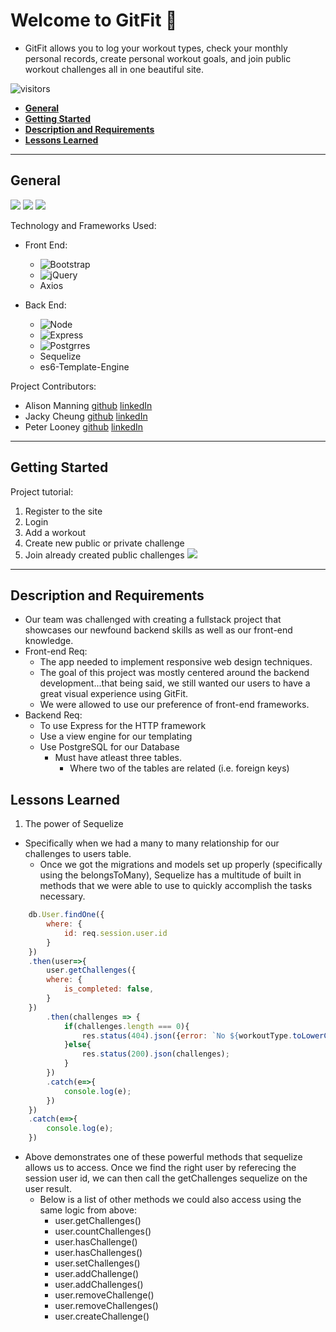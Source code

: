 # **Welcome to GitFit 👋** <!-- omit in toc -->

* GitFit allows you to log your workout types, check your monthly personal records, create personal workout goals, and join public workout challenges all in one beautiful site.

![visitors](https://visitor-badge.glitch.me/badge?page_id=plooney81.backend-project)

<!-- ![](https://img.shields.io/badge/Code-JavaScript-informational?style=flat&logo=javascript&logoColor=white&color=2bbc8a)
<hr> -->

- [**General**](#general)
- [**Getting Started**](#getting-started)
- [**Description and Requirements**](#description-and-requirements)
- [**Lessons Learned**](#lessons-learned)

<hr>

## **General**

![](https://img.shields.io/badge/javascript%20-%23323330.svg?&style=for-the-badge&logo=javascript&logoColor=%23F7DF1E)
![](https://img.shields.io/badge/html5%20-%23E34F26.svg?&style=for-the-badge&logo=html5&logoColor=white)
![](https://img.shields.io/badge/css3%20-%231572B6.svg?&style=for-the-badge&logo=css3&logoColor=white)

Technology and Frameworks Used:
* Front End:
  * ![Bootstrap](https://img.shields.io/badge/bootstrap%20-%23563D7C.svg?&style=for-the-badge&logo=bootstrap&logoColor=white)
  * ![jQuery](https://img.shields.io/badge/jquery%20-%230769AD.svg?&style=for-the-badge&logo=jquery&logoColor=white)
  * Axios

* Back End:
  * ![Node](https://img.shields.io/badge/node.js%20-%2343853D.svg?&style=for-the-badge&logo=node.js&logoColor=white)
  * ![Express](https://img.shields.io/badge/express.js%20-%23404d59.svg?&style=for-the-badge)
  * ![Postgrres](https://img.shields.io/badge/postgres-%23316192.svg?&style=for-the-badge&logo=postgresql&logoColor=white)
  * Sequelize
  * es6-Template-Engine

Project Contributors:
* Alison Manning [github](https://github.com/alisonlauren) [linkedIn](https://www.linkedin.com/in/alison-manning-9a25391b1/)
* Jacky Cheung [github](https://github.com/JC-2020) [linkedIn](https://www.linkedin.com/in/jacky-cheung-a69768195/)
* Peter Looney [github](https://github.com/plooney81) [linkedIn](https://www.linkedin.com/in/peter-looney-27b732166/)

<hr>

## **Getting Started**

Project tutorial:
1. Register to the site
2. Login
3. Add a workout 
4. Create new public or private challenge
5. Join already created public challenges
![](gitfit.gif)
  
<!-- Explain how the project works:
* Include some code snippets -->

<hr>

## **Description and Requirements**
* Our team was challenged with creating a fullstack project that showcases our newfound backend skills as well as our front-end knowledge.
* Front-end Req:
  * The app needed to implement responsive web design techniques.
  * The goal of this project was mostly centered around the backend development...that being said, we still wanted our users to have a great visual experience using GitFit.
  * We were allowed to use our preference of front-end frameworks.
* Backend Req:
  * To use Express for the HTTP framework
  * Use a view engine for our templating
  * Use PostgreSQL for our Database
    * Must have atleast three tables.
      * Where two of the tables are related (i.e. foreign keys)
  


## **Lessons Learned**
1. The power of Sequelize
* Specifically when we had a many to many relationship for our challenges to users table.
  * Once we got the migrations and models set up properly (specifically using the belongsToMany), Sequelize has a multitude of built in methods that we were able to use to quickly accomplish the tasks necessary.
```js
    db.User.findOne({
        where: {
            id: req.session.user.id
        }
    })
    .then(user=>{
        user.getChallenges({
        where: {
            is_completed: false,
        }
    })
        .then(challenges => {
            if(challenges.length === 0){
                res.status(404).json({error: `No ${workoutType.toLowerCase()} challenges found`})
            }else{
                res.status(200).json(challenges);
            }
        })
        .catch(e=>{
            console.log(e);
        })
    })
    .catch(e=>{
        console.log(e);
    })
```
* Above demonstrates one of these powerful methods that sequelize allows us to access. Once we find the right user by referecing the session user id, we can then call the getChallenges sequelize on the user result.
  * Below is a list of other methods we could also access using the same logic from above:
    * user.getChallenges()
    * user.countChallenges()
    * user.hasChallenge()
    * user.hasChallenges()
    * user.setChallenges()
    * user.addChallenge()
    * user.addChallenges()
    * user.removeChallenge()
    * user.removeChallenges()
    * user.createChallenge()

<!-- ## **Credit** and **Licenses** -->
